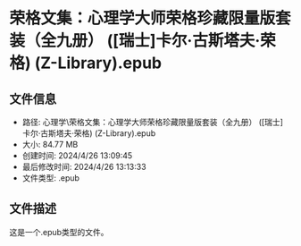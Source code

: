 ﻿# 荣格文集：心理学大师荣格珍藏限量版套装（全九册） ([瑞士]卡尔·古斯塔夫·荣格) (Z-Library).epub

## 文件信息
- 路径: 心理学\荣格文集：心理学大师荣格珍藏限量版套装（全九册） ([瑞士]卡尔·古斯塔夫·荣格) (Z-Library).epub
- 大小: 84.77 MB
- 创建时间: 2024/4/26 13:09:45
- 最后修改时间: 2024/4/26 13:13:33
- 文件类型: .epub

## 文件描述
这是一个.epub类型的文件。

